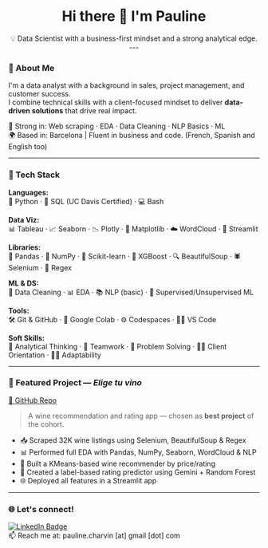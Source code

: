 <h1 align="center">Hi there 👋 I'm Pauline</h1>

<p align="center">
💡 Data Scientist with a business-first mindset and a strong analytical edge. <br>
---

### 🚀 About Me

I'm a data analyst with a background in sales, project management, and customer success.  
I combine technical skills with a client-focused mindset to deliver **data-driven solutions** that drive real impact.

🔎 Strong in: Web scraping · EDA · Data Cleaning · NLP Basics · ML  
🌍 Based in: Barcelona | Fluent in business and code. (French, Spanish and English too)

---

### 🔧 Tech Stack

**Languages:**  
🐍 Python · 🐘 SQL (UC Davis Certified) · 💻 Bash  

**Data Viz:**  
📊 Tableau · 📈 Seaborn · 📉 Plotly · 📎 Matplotlib · ☁️ WordCloud · 🧼 Streamlit  

**Libraries:**  
🧪 Pandas · 🔢 NumPy · 🧠 Scikit-learn · 🌲 XGBoost · 🔍 BeautifulSoup · 🕷️ Selenium · 🧼 Regex  

**ML & DS:**  
🧼 Data Cleaning · 📊 EDA · 📚 NLP (basic) · 🤖 Supervised/Unsupervised ML  

**Tools:**  
🛠️ Git & GitHub · 🧠 Google Colab · ⚙️ Codespaces · 🧑‍💻 VS Code  

**Soft Skills:**  
🧠 Analytical Thinking · 🤝 Teamwork · 🧩 Problem Solving · 🧍‍♀️ Client Orientation · 🏃‍♀️ Adaptability  

---

### 🍷 Featured Project — *Elige tu vino*

[🔗 GitHub Repo](https://github.com/Pauline-73/Elige-tu-vino-Final-Project-Data-Science-Bootcamp)

> A wine recommendation and rating app — chosen as **best project** of the cohort.

- 📥 Scraped 32K wine listings using Selenium, BeautifulSoup & Regex  
- 📊 Performed full EDA with Pandas, NumPy, Seaborn, WordCloud & NLP  
- 🍷 Built a KMeans-based wine recommender by price/rating  
- 🤖 Created a label-based rating predictor using Gemini + Random Forest  
- 🌐 Deployed all features in a Streamlit app

---

### 🌐 Let's connect!

[![LinkedIn Badge](https://img.shields.io/badge/LinkedIn-blue?logo=linkedin&logoColor=white)](https://www.linkedin.com/in/pauline-charvin-443429a3/)  
📫 Reach me at: pauline.charvin [at] gmail [dot] com
